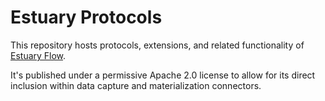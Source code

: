 # Estuary Protocols

This repository hosts protocols, extensions,
and related functionality of [Estuary Flow](https://docs.estuary.dev).

It's published under a permissive Apache 2.0 license to allow for
its direct inclusion within data capture and materialization connectors.
